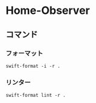 # Home-Observer

## コマンド

### フォーマット

```shell
swift-format -i -r .
```

### リンター

```shell
swift-format lint -r .
```